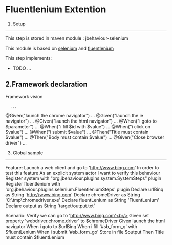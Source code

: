 Fluentlenium Extention
======================

1. Setup
--------

This step is stored in maven module : jbehaviour-selenium

This module is based on [selenium](http://http://seleniumhq.org) and [fluentlenium](https://github.com/FluentLenium/FluentLenium)

This step implements:
- TODO ...

2.Framework declaration
-----------------------

Framework vision

      ...
  @Given("launch the chrome navigator")
  ...
  @Given("launch the ie navigator")
  ...
  @Given("launch the html navigator")
  ...
  @When("i goto to $parameter")
  ...
  @When("i fill $id with $value")
  ...
  @When("i click on $value")
  ...
  @When("i submit $value")
  ...
  @Then("Title must contain $value")
  ...
  @Then("Body must contain $value")
  ...
  @Given("Close browser driver")
  ...

3. Global sample
----------------

  Feature: Launch a web client and go to 'http://www.bing.com'
    In order to test this feature
    As an explicit system actor
    I want to verify this behaviour
    Register system       with "org.jbehaviour.plugins.system.SystemSteps" plugin
    Register fluentlenium with 'org.jbehaviour.plugins.selenium.FluentleniumSteps' plugin
    Declare urlBinq as String 'http://www.bing.com'
    Declare chromeDriver as String 'C:\\tmp\\chromedriver.exe'
    Declare fluentLenium as String 'FluentLenium'
    Declare output as String 'target/output.txt'
  
  Scenario: Verify we can go to 'http://www.bing.com'<br/>
    Given set property 'webdriver.chrome.driver' to $chromeDriver
    Given launch the html navigator
    When i goto to $urlBinq
    When i fill '#sb_form_q' with $fluentLenium
    When i submit '#sb_form_go'
    Store in file $output
    Then Title must contain $fluentLenium
